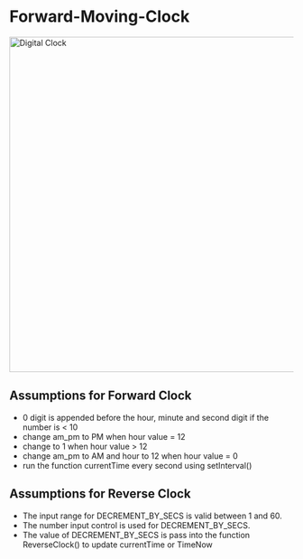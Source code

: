 # Forward-Moving-Clock

<img width="594" alt="Digital Clock" src="https://user-images.githubusercontent.com/85331903/121295106-15b1a700-c921-11eb-8756-def692718fc8.PNG">

## Assumptions for Forward Clock
- 0 digit is appended before the hour, minute and second digit if the number is < 10
- change am_pm to PM when hour value = 12
- change to 1 when hour value > 12
- change am_pm to AM and hour to 12 when hour value = 0
- run the function currentTime every second using setInterval()

## Assumptions for Reverse Clock
- The input range for DECREMENT_BY_SECS is valid between 1 and 60.
- The number input control is used for DECREMENT_BY_SECS.
- The value of DECREMENT_BY_SECS is pass into the function ReverseClock() to update currentTime or TimeNow
